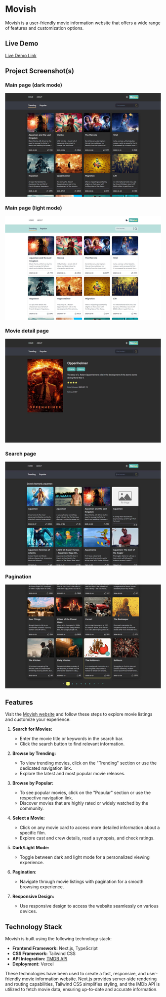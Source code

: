 # Movish

Movish is a user-friendly movie information website that offers a wide range of features and customization options.

## Live Demo

[Live Demo Link](https://movish.vercel.app/)

## Project Screenshot(s)

### Main page (dark mode)

![image](https://raw.githubusercontent.com/Master369963/Movish/main/ReadmeAssets/main-dark.jpg)

### Main page (light mode)

![image](https://raw.githubusercontent.com/Master369963/Movish/main/ReadmeAssets/main-light.jpg)

### Movie detail page

![image](https://raw.githubusercontent.com/Master369963/Movish/main/ReadmeAssets/movie%20details.jpg)

### Search page

![image](https://raw.githubusercontent.com/Master369963/Movish/main/ReadmeAssets/search.jpg)

### Pagination

![image](https://raw.githubusercontent.com/Master369963/Movish/main/ReadmeAssets/pagination.jpg)

## Features

Visit the [Movish website](https://movish.vercel.app/) and follow these steps to explore movie listings and customize your experience:

1. **Search for Movies:**

   - Enter the movie title or keywords in the search bar.
   - Click the search button to find relevant information.

2. **Browse by Trending:**

   - To view trending movies, click on the "Trending" section or use the dedicated navigation link.
   - Explore the latest and most popular movie releases.

3. **Browse by Popular:**

   - To see popular movies, click on the "Popular" section or use the respective navigation link.
   - Discover movies that are highly rated or widely watched by the community.

4. **Select a Movie:**

   - Click on any movie card to access more detailed information about a specific film.
   - Explore cast and crew details, read a synopsis, and check ratings.

5. **Dark/Light Mode:**

   - Toggle between dark and light mode for a personalized viewing experience.

6. **Pagination:**

   - Navigate through movie listings with pagination for a smooth browsing experience.

7. **Responsive Design:**

   - Use responsive design to access the website seamlessly on various devices.

## Technology Stack

Movish is built using the following technology stack:

- **Frontend Framework:** Next.js, TypeScript
- **CSS Framework:** Tailwind CSS
- **API Integration:** [TMDB API](https://developer.themoviedb.org/reference/intro/getting-started)
- **Deployment:** Vercel

These technologies have been used to create a fast, responsive, and user-friendly movie information website. Next.js provides server-side rendering and routing capabilities, Tailwind CSS simplifies styling, and the IMDb API is utilized to fetch movie data, ensuring up-to-date and accurate information.
